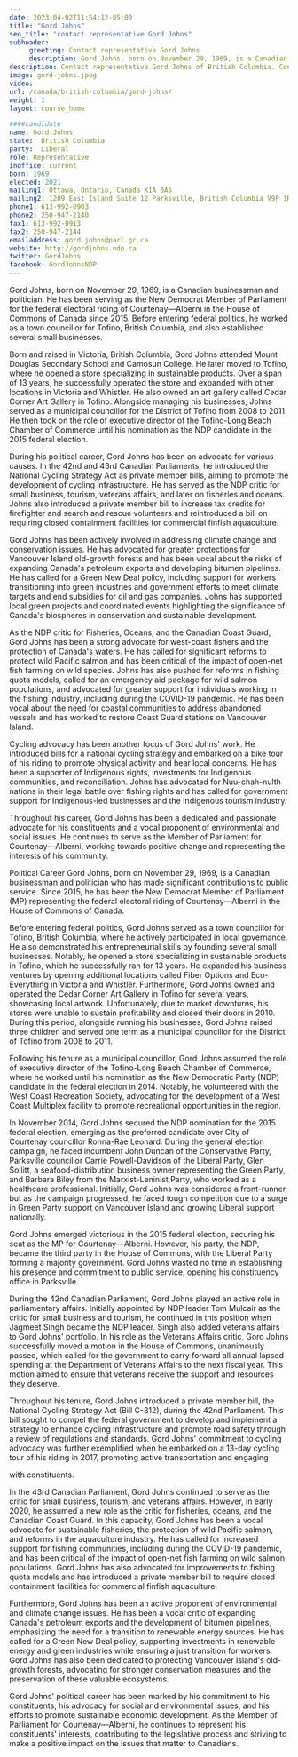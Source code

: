 ```yaml
---
date: 2023-04-02T11:54:12-05:00
title: "Gord Johns"
seo_title: "contact representative Gord Johns"
subheader:
     greeting: Contact representative Gord Johns
     description: Gord Johns, born on November 29, 1969, is a Canadian businessman and politician. He has been serving as the New Democrat Member of Parliament for the federal electoral riding of Courtenay—Alberni in the House of Commons of Canada since 2015. Before entering federal politics, he worked as a town councillor for Tofino, British Columbia, and also established several small businesses.
description: Contact representative Gord Johns of British Columbia. Contact information for Gord Johns includes email address, phone number, and mailing address.
image: gord-johns.jpeg
video:
url: /canada/british-columbia/gord-johns/
weight: 1
layout: course_home

####candidate
name: Gord Johns
state:	British Columbia
party:	Liberal
role: Representative
inoffice: current
born: 1969
elected: 2021
mailing1: Ottawa, Ontario, Canada K1A 0A6
mailing2: 1209 East Island Suite 12 Parksville, British Columbia V9P 1R5
phone1: 613-992-0903
phone2: 250-947-2140
fax1: 613-992-0913
fax2: 250-947-2144
emailaddress: gord.johns@parl.gc.ca
website: http://gordjohns.ndp.ca
twitter: GordJohns
facebook: GordJohnsNDP
---
```


Gord Johns, born on November 29, 1969, is a Canadian businessman and politician. He has been serving as the New Democrat Member of Parliament for the federal electoral riding of Courtenay—Alberni in the House of Commons of Canada since 2015. Before entering federal politics, he worked as a town councillor for Tofino, British Columbia, and also established several small businesses.

Born and raised in Victoria, British Columbia, Gord Johns attended Mount Douglas Secondary School and Camosun College. He later moved to Tofino, where he opened a store specializing in sustainable products. Over a span of 13 years, he successfully operated the store and expanded with other locations in Victoria and Whistler. He also owned an art gallery called Cedar Corner Art Gallery in Tofino. Alongside managing his businesses, Johns served as a municipal councillor for the District of Tofino from 2008 to 2011. He then took on the role of executive director of the Tofino-Long Beach Chamber of Commerce until his nomination as the NDP candidate in the 2015 federal election.

During his political career, Gord Johns has been an advocate for various causes. In the 42nd and 43rd Canadian Parliaments, he introduced the National Cycling Strategy Act as private member bills, aiming to promote the development of cycling infrastructure. He has served as the NDP critic for small business, tourism, veterans affairs, and later on fisheries and oceans. Johns also introduced a private member bill to increase tax credits for firefighter and search and rescue volunteers and reintroduced a bill on requiring closed containment facilities for commercial finfish aquaculture.

Gord Johns has been actively involved in addressing climate change and conservation issues. He has advocated for greater protections for Vancouver Island old-growth forests and has been vocal about the risks of expanding Canada's petroleum exports and developing bitumen pipelines. He has called for a Green New Deal policy, including support for workers transitioning into green industries and government efforts to meet climate targets and end subsidies for oil and gas companies. Johns has supported local green projects and coordinated events highlighting the significance of Canada's biospheres in conservation and sustainable development.

As the NDP critic for Fisheries, Oceans, and the Canadian Coast Guard, Gord Johns has been a strong advocate for west-coast fishers and the protection of Canada's waters. He has called for significant reforms to protect wild Pacific salmon and has been critical of the impact of open-net fish farming on wild species. Johns has also pushed for reforms in fishing quota models, called for an emergency aid package for wild salmon populations, and advocated for greater support for individuals working in the fishing industry, including during the COVID-19 pandemic. He has been vocal about the need for coastal communities to address abandoned vessels and has worked to restore Coast Guard stations on Vancouver Island.

Cycling advocacy has been another focus of Gord Johns' work. He introduced bills for a national cycling strategy and embarked on a bike tour of his riding to promote physical activity and hear local concerns. He has been a supporter of Indigenous rights, investments for Indigenous communities, and reconciliation. Johns has advocated for Nuu-chah-nulth nations in their legal battle over fishing rights and has called for government support for Indigenous-led businesses and the Indigenous tourism industry.

Throughout his career, Gord Johns has been a dedicated and passionate advocate for his constituents and a vocal proponent of environmental and social issues. He continues to serve as the Member of Parliament for Courtenay—Alberni, working towards positive change and representing the interests of his community.

Political Career
Gord Johns, born on November 29, 1969, is a Canadian businessman and politician who has made significant contributions to public service. Since 2015, he has been the New Democrat Member of Parliament (MP) representing the federal electoral riding of Courtenay—Alberni in the House of Commons of Canada.

Before entering federal politics, Gord Johns served as a town councillor for Tofino, British Columbia, where he actively participated in local governance. He also demonstrated his entrepreneurial skills by founding several small businesses. Notably, he opened a store specializing in sustainable products in Tofino, which he successfully ran for 13 years. He expanded his business ventures by opening additional locations called Fiber Options and Eco-Everything in Victoria and Whistler. Furthermore, Gord Johns owned and operated the Cedar Corner Art Gallery in Tofino for several years, showcasing local artwork. Unfortunately, due to market downturns, his stores were unable to sustain profitability and closed their doors in 2010. During this period, alongside running his businesses, Gord Johns raised three children and served one term as a municipal councillor for the District of Tofino from 2008 to 2011.

Following his tenure as a municipal councillor, Gord Johns assumed the role of executive director of the Tofino-Long Beach Chamber of Commerce, where he worked until his nomination as the New Democratic Party (NDP) candidate in the federal election in 2014. Notably, he volunteered with the West Coast Recreation Society, advocating for the development of a West Coast Multiplex facility to promote recreational opportunities in the region.

In November 2014, Gord Johns secured the NDP nomination for the 2015 federal election, emerging as the preferred candidate over City of Courtenay councillor Ronna-Rae Leonard. During the general election campaign, he faced incumbent John Duncan of the Conservative Party, Parksville councillor Carrie Powell-Davidson of the Liberal Party, Glen Sollitt, a seafood-distribution business owner representing the Green Party, and Barbara Biley from the Marxist-Leninist Party, who worked as a healthcare professional. Initially, Gord Johns was considered a front-runner, but as the campaign progressed, he faced tough competition due to a surge in Green Party support on Vancouver Island and growing Liberal support nationally.

Gord Johns emerged victorious in the 2015 federal election, securing his seat as the MP for Courtenay—Alberni. However, his party, the NDP, became the third party in the House of Commons, with the Liberal Party forming a majority government. Gord Johns wasted no time in establishing his presence and commitment to public service, opening his constituency office in Parksville.

During the 42nd Canadian Parliament, Gord Johns played an active role in parliamentary affairs. Initially appointed by NDP leader Tom Mulcair as the critic for small business and tourism, he continued in this position when Jagmeet Singh became the NDP leader. Singh also added veterans affairs to Gord Johns' portfolio. In his role as the Veterans Affairs critic, Gord Johns successfully moved a motion in the House of Commons, unanimously passed, which called for the government to carry forward all annual lapsed spending at the Department of Veterans Affairs to the next fiscal year. This motion aimed to ensure that veterans receive the support and resources they deserve.

Throughout his tenure, Gord Johns introduced a private member bill, the National Cycling Strategy Act (Bill C-312), during the 42nd Parliament. This bill sought to compel the federal government to develop and implement a strategy to enhance cycling infrastructure and promote road safety through a review of regulations and standards. Gord Johns' commitment to cycling advocacy was further exemplified when he embarked on a 13-day cycling tour of his riding in 2017, promoting active transportation and engaging

 with constituents.

In the 43rd Canadian Parliament, Gord Johns continued to serve as the critic for small business, tourism, and veterans affairs. However, in early 2020, he assumed a new role as the critic for fisheries, oceans, and the Canadian Coast Guard. In this capacity, Gord Johns has been a vocal advocate for sustainable fisheries, the protection of wild Pacific salmon, and reforms in the aquaculture industry. He has called for increased support for fishing communities, including during the COVID-19 pandemic, and has been critical of the impact of open-net fish farming on wild salmon populations. Gord Johns has also advocated for improvements to fishing quota models and has introduced a private member bill to require closed containment facilities for commercial finfish aquaculture.

Furthermore, Gord Johns has been an active proponent of environmental and climate change issues. He has been a vocal critic of expanding Canada's petroleum exports and the development of bitumen pipelines, emphasizing the need for a transition to renewable energy sources. He has called for a Green New Deal policy, supporting investments in renewable energy and green industries while ensuring a just transition for workers. Gord Johns has also been dedicated to protecting Vancouver Island's old-growth forests, advocating for stronger conservation measures and the preservation of these valuable ecosystems.

Gord Johns' political career has been marked by his commitment to his constituents, his advocacy for social and environmental issues, and his efforts to promote sustainable economic development. As the Member of Parliament for Courtenay—Alberni, he continues to represent his constituents' interests, contributing to the legislative process and striving to make a positive impact on the issues that matter to Canadians.
